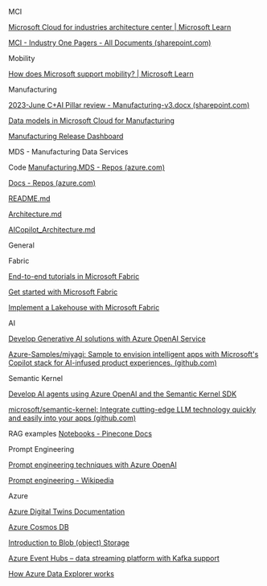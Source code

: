 MCI  

[Microsoft Cloud for industries architecture center | Microsoft Learn](https://learn.microsoft.com/en-us/industry/architecture-center) 

[MCI - Industry One Pagers - All Documents (sharepoint.com)](https://microsoftapc.sharepoint.com/teams/MCIGET/Industry%20on%20Fabric/Forms/AllItems.aspx?id=%2Fteams%2FMCIGET%2FIndustry%20on%20Fabric%2FIndustry%20One%20Pagers&viewid=425d8037%2D13b8%2D4cbf%2Dbe01%2D195cbb0f3d45) 

Mobility  

[How does Microsoft support mobility? | Microsoft Learn](https://learn.microsoft.com/en-us/industry/mobility/overview) 

Manufacturing  

[2023-June C+AI Pillar review - Manufacturing-v3.docx (sharepoint.com)](https://microsoft.sharepoint.com/:w:/r/teams/MCIGETMBR/_layouts/15/Doc.aspx?sourcedoc=%7BA9DA73D4-37BB-46FB-8E93-DFA9BFF3E119%7D&file=2023-June%20C%20AI%20Pillar%20review%20%20-%20Manufacturing-v3.docx&wdOrigin=TEAMS-MAGLEV.p2p_ns.rwc&action=default&mobileredirect=true) 

[Data models in Microsoft Cloud for Manufacturing](https://learn.microsoft.com/en-us/industry/manufacturing/manufacturing-data-solutions/appendix/manufacturing-data-models) 

[Manufacturing Release Dashboard](https://dynamicscrm.visualstudio.com/Solutions/_dashboards/dashboard/f887ffb3-1074-42ff-80e3-d1db63eca4af)  

MDS - Manufacturing Data Services 

Code [Manufacturing.MDS - Repos (azure.com)](https://dev.azure.com/dynamicscrm/Solutions/_git/Manufacturing.MDS) 

[Docs - Repos (azure.com)](https://dev.azure.com/dynamicscrm/Solutions/_git/Manufacturing.Docs?path=/Docs) 

[README.md](https://dev.azure.com/dynamicscrm/Solutions/_git/Manufacturing.Docs?path=/Docs/MDS/README.md&version=GBmain&_a=preview)  

[Architecture.md](https://dev.azure.com/dynamicscrm/Solutions/_git/Manufacturing.Docs?path=/Docs/MDS/Architecture/Architecture.md&_a=preview)  

[AICopilot_Architecture.md](https://dev.azure.com/dynamicscrm/Solutions/_git/Manufacturing.Docs?path=/Docs/MDS/Architecture/AICopilot_Architecture.md&_a=preview)  

General  

Fabric 

[End-to-end tutorials in Microsoft Fabric](https://learn.microsoft.com/en-us/fabric/get-started/end-to-end-tutorials)  

[Get started with Microsoft Fabric](https://learn.microsoft.com/en-us/training/paths/get-started-fabric/)  

[Implement a Lakehouse with Microsoft Fabric](https://learn.microsoft.com/en-us/training/paths/implement-lakehouse-microsoft-fabric/) 

AI 

[Develop Generative AI solutions with Azure OpenAI Service](https://learn.microsoft.com/en-us/training/paths/develop-ai-solutions-azure-openai/) 

[Azure-Samples/miyagi: Sample to envision intelligent apps with Microsoft's Copilot stack for AI-infused product experiences. (github.com)](https://github.com/Azure-Samples/miyagi) 

Semantic Kernel 

[Develop AI agents using Azure OpenAI and the Semantic Kernel SDK](https://learn.microsoft.com/en-us/training/paths/develop-ai-agents-azure-open-ai-semantic-kernel-sdk/) 

[microsoft/semantic-kernel: Integrate cutting-edge LLM technology quickly and easily into your apps (github.com)](https://github.com/microsoft/semantic-kernel) 

RAG examples [Notebooks - Pinecone Docs](https://docs.pinecone.io/examples/notebooks) 

Prompt Engineering 

[Prompt engineering techniques with Azure OpenAI](https://learn.microsoft.com/en-us/azure/ai-services/openai/concepts/advanced-prompt-engineering?pivots=programming-language-chat-completions)  

[Prompt engineering - Wikipedia](https://en.wikipedia.org/wiki/Prompt_engineering) 

Azure  

[](https://learn.microsoft.com/en-us/azure/digital-twins/)[Azure Digital Twins Documentation](https://learn.microsoft.com/en-us/azure/digital-twins/) 

[Azure Cosmos DB](https://learn.microsoft.com/en-us/azure/cosmos-db/introduction)  

[Introduction to Blob (object) Storage](https://learn.microsoft.com/en-us/azure/storage/blobs/storage-blobs-introduction)  

[Azure Event Hubs – data streaming platform with Kafka support](https://learn.microsoft.com/en-us/azure/event-hubs/event-hubs-about)  

[How Azure Data Explorer works](https://learn.microsoft.com/en-us/azure/data-explorer/how-it-works)